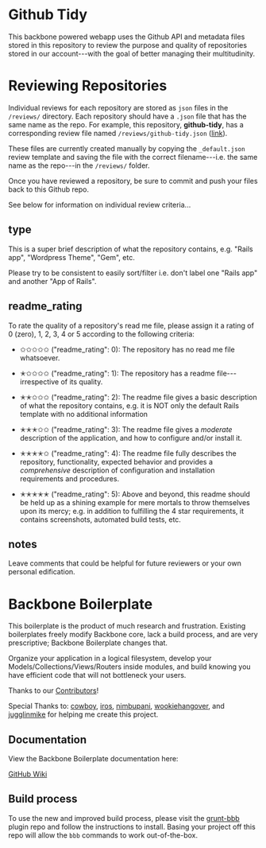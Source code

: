 Github Tidy
============

This backbone powered webapp uses the Github API and metadata files stored in this repository to review the purpose and quality of repositories stored in our account---with the goal of better managing their multitudinity.

Reviewing Repositories
======================

Individual reviews for each repository are stored as `json` files in the `/reviews/` directory. Each repository should have a `.json` file that has the same name as the repo. For example, this repository, **github-tidy**, has a corresponding review file named `/reviews/github-tidy.json` ([link](https://github.com/codeforamerica/github-tidy/blob/gh-pages/reviews/github-tidy.json)).

These files are currently created manually by copying the `_default.json` review template and saving the file with the correct filename---i.e. the same name as the repo---in the `/reviews/` folder.

Once you have reviewed a repository, be sure to commit and push your files back to this Github repo.

See below for information on individual review criteria...

type
-------------

This is a super brief description of what the repository contains, e.g. "Rails app", "Wordpress Theme", "Gem", etc.  

Please try to be consistent to easily sort/filter i.e. don't label one "Rails app" and another "App of Rails".


readme_rating
-------------

To rate the quality of a repository's read me file, please assign it a rating of 0 (zero), 1, 2, 3, 4 or 5 according to the following criteria:

- &#10025;&#10025;&#10025;&#10025;&#10025; ("readme_rating": 0): The repository has no read me file whatsoever.

- &#10029;&#10025;&#10025;&#10025;&#10025; ("readme_rating": 1): The repository has a readme file---irrespective of its quality.

- &#10029;&#10029;&#10025;&#10025;&#10025; ("readme\_rating": 2): The readme file gives a basic description of what the repository contains, e.g. it is NOT only the default Rails template with no additional information

- &#10029;&#10029;&#10029;&#10025;&#10025; ("readme\_rating": 3): The readme file gives a _moderate_ description of the application, and how to configure and/or install it.

- &#10029;&#10029;&#10029;&#10029;&#10025; ("readme\_rating": 4): The readme file fully describes the repository, functionality, expected behavior and provides a _comprehensive_ description of configuration and installation requirements and procedures.

- &#10029;&#10029;&#10029;&#10029;&#10029; ("readme\_rating": 5): Above and beyond, this readme should be held up as a shining example for mere mortals to throw themselves upon its mercy; e.g. in addition to fulfilling the 4 star requirements, it contains screenshots, automated build tests, etc.

notes
-----

Leave comments that could be helpful for future reviewers or your own personal edification.

Backbone Boilerplate
====================

This boilerplate is the product of much research and frustration.  Existing
boilerplates freely modify Backbone core, lack a build process, and are very
prescriptive; Backbone Boilerplate changes that.

Organize your application in a logical filesystem, develop your
Models/Collections/Views/Routers inside modules, and build knowing you have
efficient code that will not bottleneck your users.

Thanks to our
[Contributors](https://github.com/tbranyen/backbone-boilerplate/contributors)!

Special Thanks to: [cowboy](http://github.com/cowboy),
[iros](http://github.com/iros), [nimbupani](http://github.com/nimbupani),
[wookiehangover](http://github.com/wookiehangover), and
[jugglinmike](http://github.com/jugglinmike) for helping me create this project.

## Documentation ##

View the Backbone Boilerplate documentation here:

[GitHub Wiki](https://github.com/tbranyen/backbone-boilerplate/wiki)

## Build process ##

To use the new and improved build process, please visit the 
[grunt-bbb](https://github.com/backbone-boilerplate/grunt-bbb)
plugin repo and follow the instructions to install.  Basing your project off
this repo will allow the `bbb` commands to work out-of-the-box.
